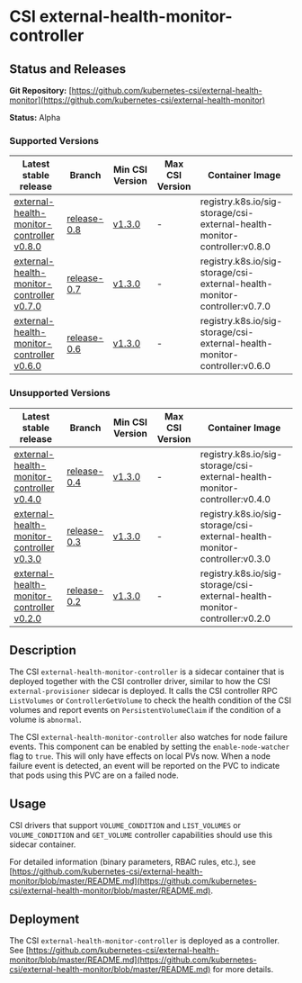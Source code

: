 # CSI external-health-monitor-controller

## Status and Releases

**Git Repository:** [https://github.com/kubernetes-csi/external-health-monitor](https://github.com/kubernetes-csi/external-health-monitor)

**Status:** Alpha 

### Supported Versions
Latest stable release | Branch | Min CSI Version | Max CSI Version | Container Image
--|--|--|--|--
[external-health-monitor-controller v0.8.0](https://github.com/kubernetes-csi/external-health-monitor/releases/tag/v0.8.0) | [release-0.8](https://github.com/kubernetes-csi/external-health-monitor/tree/release-0.8) | [v1.3.0](https://github.com/container-storage-interface/spec/releases/tag/v1.3.0) | - | registry.k8s.io/sig-storage/csi-external-health-monitor-controller:v0.8.0
[external-health-monitor-controller v0.7.0](https://github.com/kubernetes-csi/external-health-monitor/releases/tag/v0.7.0) | [release-0.7](https://github.com/kubernetes-csi/external-health-monitor/tree/release-0.7) | [v1.3.0](https://github.com/container-storage-interface/spec/releases/tag/v1.3.0) | - | registry.k8s.io/sig-storage/csi-external-health-monitor-controller:v0.7.0
[external-health-monitor-controller v0.6.0](https://github.com/kubernetes-csi/external-health-monitor/releases/tag/v0.6.0) | [release-0.6](https://github.com/kubernetes-csi/external-health-monitor/tree/release-0.6) | [v1.3.0](https://github.com/container-storage-interface/spec/releases/tag/v1.3.0) | - | registry.k8s.io/sig-storage/csi-external-health-monitor-controller:v0.6.0

### Unsupported Versions
Latest stable release | Branch | Min CSI Version | Max CSI Version | Container Image
--|--|--|--|--
[external-health-monitor-controller v0.4.0](https://github.com/kubernetes-csi/external-health-monitor/releases/tag/v0.4.0) | [release-0.4](https://github.com/kubernetes-csi/external-health-monitor/tree/release-0.4) | [v1.3.0](https://github.com/container-storage-interface/spec/releases/tag/v1.3.0) | - | registry.k8s.io/sig-storage/csi-external-health-monitor-controller:v0.4.0
[external-health-monitor-controller v0.3.0](https://github.com/kubernetes-csi/external-health-monitor/releases/tag/v0.3.0) | [release-0.3](https://github.com/kubernetes-csi/external-health-monitor/tree/release-0.3) | [v1.3.0](https://github.com/container-storage-interface/spec/releases/tag/v1.3.0) | - | registry.k8s.io/sig-storage/csi-external-health-monitor-controller:v0.3.0
[external-health-monitor-controller v0.2.0](https://github.com/kubernetes-csi/external-health-monitor/releases/tag/v0.2.0) | [release-0.2](https://github.com/kubernetes-csi/external-health-monitor/tree/release-0.2) | [v1.3.0](https://github.com/container-storage-interface/spec/releases/tag/v1.3.0) | - | registry.k8s.io/sig-storage/csi-external-health-monitor-controller:v0.2.0

## Description

The CSI `external-health-monitor-controller` is a sidecar container that is deployed together with the CSI controller driver, similar to how the CSI `external-provisioner` sidecar is deployed. It calls the CSI controller RPC `ListVolumes` or `ControllerGetVolume` to check the health condition of the CSI volumes and report events on `PersistentVolumeClaim` if the condition of a volume is `abnormal`.

The CSI `external-health-monitor-controller` also watches for node failure events. This component can be enabled by setting the `enable-node-watcher` flag to `true`. This will only have effects on local PVs now. When a node failure event is detected, an event will be reported on the PVC to indicate that pods using this PVC are on a failed node.

## Usage

CSI drivers that support `VOLUME_CONDITION` and `LIST_VOLUMES` or `VOLUME_CONDITION` and `GET_VOLUME` controller capabilities should use this sidecar container.

For detailed information (binary parameters, RBAC rules, etc.), see [https://github.com/kubernetes-csi/external-health-monitor/blob/master/README.md](https://github.com/kubernetes-csi/external-health-monitor/blob/master/README.md).

## Deployment

The CSI `external-health-monitor-controller` is deployed as a controller. See [https://github.com/kubernetes-csi/external-health-monitor/blob/master/README.md](https://github.com/kubernetes-csi/external-health-monitor/blob/master/README.md) for more details.
